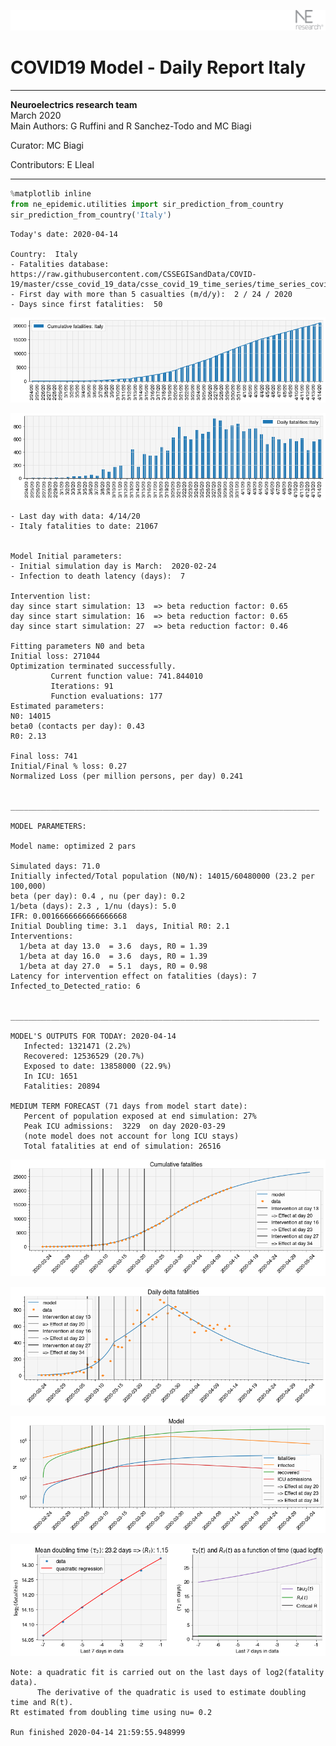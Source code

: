 ![](./images/logo.png)
# COVID19 Model - Daily Report Italy

---

**Neuroelectrics research team**  
March 2020  
Main Authors: G Ruffini and R Sanchez-Todo and MC Biagi

Curator: MC Biagi

Contributors: E Lleal

---


```python
%matplotlib inline
from ne_epidemic.utilities import sir_prediction_from_country
sir_prediction_from_country('Italy')
```

    Today's date: 2020-04-14 
    
    Country:  Italy
    - Fatalities database:  https://raw.githubusercontent.com/CSSEGISandData/COVID-19/master/csse_covid_19_data/csse_covid_19_time_series/time_series_covid19_deaths_global.csv
    - First day with more than 5 casualties (m/d/y):  2 / 24 / 2020
    - Days since first fatalities:  50



![png](02%20-%20Daily_Report_Italy_files/02%20-%20Daily_Report_Italy_1_1.png)



![png](02%20-%20Daily_Report_Italy_files/02%20-%20Daily_Report_Italy_1_2.png)


    - Last day with data: 4/14/20
    - Italy fatalities to date: 21067
     
    
    Model Initial parameters:
    - Initial simulation day is March:  2020-02-24
    - Infection to death latency (days):  7
    
    Intervention list:
    day since start simulation: 13  => beta reduction factor: 0.65
    day since start simulation: 16  => beta reduction factor: 0.65
    day since start simulation: 27  => beta reduction factor: 0.46
    
    Fitting parameters N0 and beta
    Initial loss: 271044
    Optimization terminated successfully.
             Current function value: 741.844010
             Iterations: 91
             Function evaluations: 177
    Estimated parameters:
    N0: 14015
    beta0 (contacts per day): 0.43
    R0: 2.13
    
    Final loss: 741
    Initial/Final % loss: 0.27
    Normalized Loss (per million persons, per day) 0.241 
    
    
    _____________________________________________________________________
     
    MODEL PARAMETERS:
    
    Model name: optimized 2 pars
    
    Simulated days: 71.0
    Initially infected/Total population (N0/N): 14015/60480000 (23.2 per 100,000)
    beta (per day): 0.4 , nu (per day): 0.2
    1/beta (days): 2.3 , 1/nu (days): 5.0
    IFR: 0.0016666666666666668
    Initial Doubling time: 3.1  days, Initial R0: 2.1
    Interventions:
      1/beta at day 13.0  = 3.6  days, R0 = 1.39
      1/beta at day 16.0  = 3.6  days, R0 = 1.39
      1/beta at day 27.0  = 5.1  days, R0 = 0.98
    Latency for intervention effect on fatalities (days): 7
    Infected_to_Detected_ratio: 6
    
    
    _____________________________________________________________________
    
    MODEL'S OUTPUTS FOR TODAY: 2020-04-14
       Infected: 1321471 (2.2%)
       Recovered: 12536529 (20.7%)
       Exposed to date: 13858000 (22.9%)
       In ICU: 1651
       Fatalities: 20894
     
    MEDIUM TERM FORECAST (71 days from model start date): 
       Percent of population exposed at end simulation: 27%
       Peak ICU admissions:  3229  on day 2020-03-29
       (note model does not account for long ICU stays)
       Total fatalities at end of simulation: 26516



![png](02%20-%20Daily_Report_Italy_files/02%20-%20Daily_Report_Italy_1_4.png)



![png](02%20-%20Daily_Report_Italy_files/02%20-%20Daily_Report_Italy_1_5.png)



![png](02%20-%20Daily_Report_Italy_files/02%20-%20Daily_Report_Italy_1_6.png)


     



![png](02%20-%20Daily_Report_Italy_files/02%20-%20Daily_Report_Italy_1_8.png)


    Note: a quadratic fit is carried out on the last days of log2(fatality data).
          The derivative of the quadratic is used to estimate doubling time and R(t).
    Rt estimated from doubling time using nu= 0.2
    
    Run finished 2020-04-14 21:59:55.948999



```python

```
